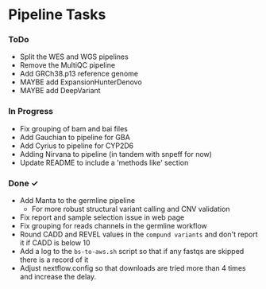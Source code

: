 # Pipeline Tasks

### ToDo
 
- Split the WES and WGS pipelines
- Remove the MultiQC pipeline
- Add GRCh38.p13 reference genome
- MAYBE add ExpansionHunterDenovo
- MAYBE add DeepVariant

### In Progress

- Fix grouping of bam and bai files
- Add Gauchian to pipeline for GBA
- Add Cyrius to pipeline for CYP2D6
- Adding Nirvana to pipeline (in tandem with snpeff for now)
- Update README to include a 'methods like' section

### Done ✓

- Add Manta to the germline pipeline
  - For more robust structural variant calling and CNV validation
- Fix report and sample selection issue in web page
- Fix grouping for reads channels in the germline workflow
- Round CADD and REVEL values in the `compund variants` and don't report it if CADD is below 10
- Add a log to the `bs-to-aws.sh` script so that if any fastqs are skipped there is a record of it
- Adjust nextflow.config so that downloads are tried more than 4 times and increase the delay.

